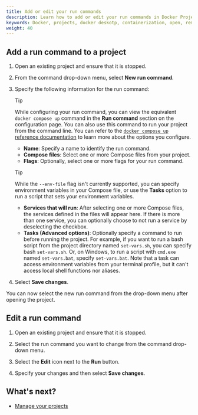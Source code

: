 ```yaml
---
title: Add or edit your run commands
description: Learn how to add or edit your run commands in Docker Projects
keywords: Docker, projects, docker deskotp, containerization, open, remote, local, run commands
weight: 40
---
```


## Add a run command to a project

1. Open an existing project and ensure that it is stopped.

2. From the command drop-down menu, select **New run command**.

3. Specify the following information for the run command:

   > [!TIP]
   >
   > While configuring your run command, you can view the equivalent `docker compose up` command in the **Run command** section on the configuration page. You can also use this command to run your project from the command line. You can refer to the [`docker compose up` reference documentation](/reference/cli/docker/compose/up.md) to learn more about the options you configure.  

   - **Name**: Specify a name to identify the run command.
   - **Compose files**: Select one or more Compose files from your project. 
   - **Flags**: Optionally, select one or more flags for your run command.

   > [!TIP]
   > 
   > While the `--env-file` flag isn't currently supported, you can specify environment variables in your Compose file, or use the **Tasks** option to run a script that sets your environment variables. 

   - **Services that will run**: After selecting one or more Compose files, the services defined in the files will appear here. If there is more than one service, you can optionally choose to not run a service by deselecting the checkbox.
   - **Tasks (Advanced options)**: Optionally specify a command to run before running the project. For example, if you want to run a bash script from the project directory named `set-vars.sh`, you can specify bash `set-vars.sh`. Or, on Windows, to run a script with `cmd.exe` named `set-vars.bat`, specify `set-vars.bat`. Note that a task can access environment variables from your terminal profile, but it can't access local shell functions nor aliases.

4. Select **Save changes**. 

You can now select the new run command from the drop-down menu after opening the project.

## Edit a run command

1. Open an existing project and ensure that it is stopped.

2. Select the run command you want to change from the command drop-down menu.

3. Select the **Edit** icon next to the **Run** button.

4. Specify your changes and then select **Save changes**.

## What's next?

 - [Manage your projects](/manuals/projects/manage.md)